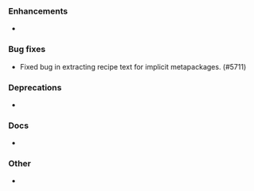 ### Enhancements

* <news item>

### Bug fixes

* Fixed bug in extracting recipe text for implicit metapackages. (#5711)

### Deprecations

* <news item>

### Docs

* <news item>

### Other

* <news item>
